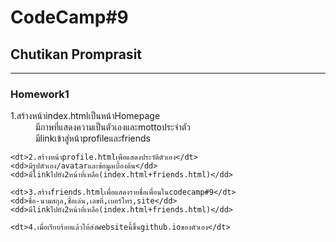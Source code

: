 <!DOCTYPE html>
<html lang="en">

<head>
    <meta charset="UTF-8">
    <meta name="viewport" content="width=device-width, initial-scale=1.0">  
</head>

<body>

<h1>CodeCamp#9</h1>
<h2>Chutikan Promprasit</h2>
<hr>
<h3>Homework1</h3>
<dl>
	<dt>1.สร้างหน้าindex.htmlเป็นหน้าHomepage</dt>
	<dd>มีภาพที่แสดงความเป็นตัวเองและmottoประจำตัว</dd>
	<dd>มีlinkเข้าสู่หน้าprofileและfriends</dd>

	<dt>2.สร้างหน้าprofile.htmlเพื่อแสดงประวัติตัวเอง</dt>
	<dd>มีรูปตัวเอง/avatarและข้อมูลเบื้องต้น</dd>
	<dd>มีlinkไปยัง2หน้าที่เหลือ(index.html+friends.html)</dd>

	<dt>3.สร้างfriends.htmlเพื่อแสดงรายชื่อเพื่อนในcodecamp#9</dt>
	<dd>ชื่อ-นามสกุล,ชื่อเล่น,เลขที่,เบอร์โทร,site</dd>
	<dd>มีlinkไปยัง2หน้าที่เหลือ(index.html+friends.html)</dd>

	<dt>4.เมื่อเรียบร้อยแล้วให้ส่งwebsiteนี้ขึ้นgithub.ioของตัวเอง</dt>
</dl>
</body>

</html>
